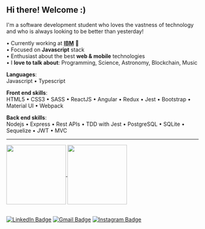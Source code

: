 ## Hi there! Welcome :)

I'm a software development student who loves the vastness of technology and who is always looking to be better than yesterday!

• Currently working at **[IBM](https://ibm.com)** :blue_heart:
<br/>• Focused on **Javascript** stack
<br/>• Enthusiast about the best **web & mobile** technologies
<br/>• I **love to talk about**: Programming, Science, Astronomy, Blockchain, Music

**Languages**:</br>
Javascript • Typescript

**Front end skills**:</br>
HTML5 • CSS3 • SASS • ReactJS • Angular • Redux • Jest • Bootstrap • Material UI • Webpack

**Back end skills**:<br/>
Nodejs • Express • Rest APIs • TDD with Jest • PostgreSQL • SQLite • Sequelize • JWT • MVC

---

<a href="https://github.com/cunhasbia/github-readme-stats">
  <img height="156" align="center" src="https://github-readme-stats.vercel.app/api?username=cunhasbia&count_private=true&show_icons=true&custom_title=Bianca's%20Github%20Stats&hide=issues&theme=vision-friendly-dark" />
</a>
<a href="https://github.com/cunhasbia/github-readme-stats">
   <img height="156" align="center" src="https://github-readme-stats.vercel.app/api/top-langs/?username=cunhasbia&layout=compact&theme=vision-friendly-dark&langs_count=6)" />
</a>

<br/>[![LinkedIn Badge](https://img.shields.io/badge/LinkedIn-informational?style=flat&logo=linkedin&logoColor=white&color=0D76A8&link=https://linkedin.com/in/biancascunha)](https://linkedin.com/in/biancascunha)
[![Gmail Badge](https://img.shields.io/badge/Gmail-D14836?style=flat&logo=gmail&logoColor=white&link=mailto:biancunha@gmail.com)](mailto:biancunha@gmail.com)
[![Instagram Badge](https://img.shields.io/badge/Instagram-E4405F?style=flat&logo=instagram&logoColor=white&link=https://instagram.com/cunhasbia)](https://instagram.com/cunhasbia)
